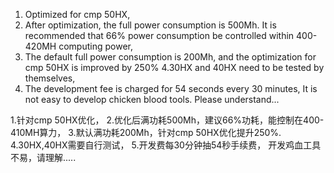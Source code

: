 1. Optimized for cmp 50HX,
2. After optimization, the full power consumption is 500Mh. It is recommended that 66% power consumption be controlled within 400-420MH computing power,
3. The default full power consumption is 200Mh, and the optimization for cmp 50HX is improved by 250%
4.30HX and 40HX need to be tested by themselves,
5. The development fee is charged for 54 seconds every 30 minutes,
It is not easy to develop chicken blood tools. Please understand...

1.针对cmp 50HX优化，
2.优化后满功耗500Mh，建议66%功耗，能控制在400-410MH算力，
3.默认满功耗200Mh，针对cmp 50HX优化提升250%.
4.30HX,40HX需要自行测试，
5.开发费每30分钟抽54秒手续费，
  开发鸡血工具不易，请理解.....
